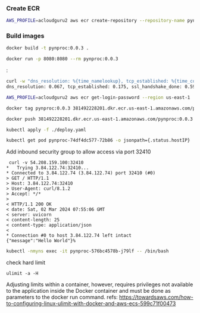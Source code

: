 
### Create ECR

```bash
AWS_PROFILE=acloudguru2 aws ecr create-repository --repository-name pynproc  --region us-east-1 --tags '[{"Key":"env","Value":"dev"},{"Key":"team","Value":"9999"}]'
```


### Build images

```bash
docker build -t pynproc:0.0.3 .
```
```bash
docker run -p 8080:8080 --rm pynproc:0.0.3
```
:

```bash
curl -w "dns_resolution: %{time_namelookup}, tcp_established: %{time_connect}, ssl_handshake_done: %{time_appconnect}, TTFB: %{time_starttransfer}\n" -o /dev/null -s "http://54.208.159.100:32410"
dns_resolution: 0.067, tcp_established: 0.175, ssl_handshake_done: 0.598, TTFB: 0.708
```

```bash
AWS_PROFILE=acloudguru2 aws ecr get-login-password --region us-east-1 | docker login --username AWS --password-stdin 381492228201.dkr.ecr.us-east-1.amazonaws.com/pynproc
```

```bash
docker tag pynproc:0.0.3 381492228201.dkr.ecr.us-east-1.amazonaws.com/pynproc:0.0.3
```

```bash
docker push 381492228201.dkr.ecr.us-east-1.amazonaws.com/pynproc:0.0.3
```

```bash
kubectl apply -f ./deploy.yaml
```

```bash
kubectl get pod pynproc-74df4dc577-72b86 -o jsonpath={.status.hostIP}
```

Add inbound security group to allow access via port 32410
```note
 curl -v 54.208.159.100:32410  
*   Trying 3.84.122.74:32410...
* Connected to 3.84.122.74 (3.84.122.74) port 32410 (#0)
> GET / HTTP/1.1
> Host: 3.84.122.74:32410
> User-Agent: curl/8.1.2
> Accept: */*
> 
< HTTP/1.1 200 OK
< date: Sat, 02 Mar 2024 07:55:06 GMT
< server: uvicorn
< content-length: 25
< content-type: application/json
< 
* Connection #0 to host 3.84.122.74 left intact
{"message":"Hello World"}%
```


```bash
kubectl -nmyns exec -it pynproc-576bc4578b-j79lf -- /bin/bash
```




check hard limit
```shell
ulimit -a -H
```

Adjusting limits within a container, however, requires privileges not available to the application inside the Docker container and must be done as parameters to the docker run command.
refs: https://towardsaws.com/how-to-configuring-linux-ulimit-with-docker-and-aws-ecs-599c71f00473